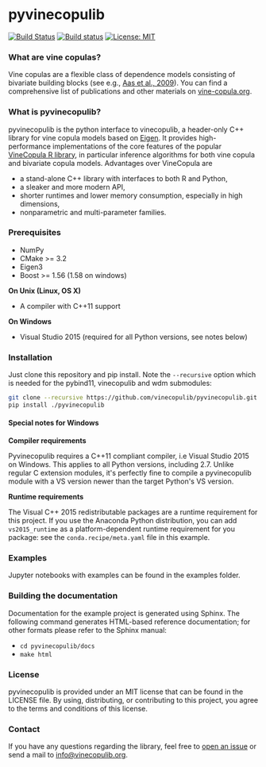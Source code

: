 # pyvinecopulib

[![Build Status](https://travis-ci.org/vinecopulib/pyvinecopulib.svg?branch=master)](https://travis-ci.org/vinecopulib/pyvinecopulib)
[![Build status](https://ci.appveyor.com/api/projects/status/2fn1v67sxdrmp2po/branch/master?svg=true)](https://ci.appveyor.com/project/vinecopulib/pyvinecopulib-x6s0i/branch/master)
[![License: MIT](https://img.shields.io/badge/License-MIT-yellow.svg)](https://opensource.org/licenses/MIT)

### What are vine copulas?

Vine copulas are a flexible class of dependence models consisting of bivariate
building blocks (see e.g.,
[Aas et al., 2009](https://mediatum.ub.tum.de/doc/1083600/1083600.pdf)).
You can find a comprehensive list of publications and other materials on
[vine-copula.org](http://www.statistics.ma.tum.de/en/research/vine-copula-models/).

### What is pyvinecopulib?

pyvinecopulib is the python interface to vinecopulib, a header-only C++ library for vine copula models based on
[Eigen](http://eigen.tuxfamily.org/index.php?title=Main_Page). It provides
high-performance implementations of the core features of the popular
[VineCopula R library](https://github.com/tnagler/VineCopula), in particular
inference algorithms for both vine copula and bivariate copula models.
Advantages over VineCopula are  
* a stand-alone C++ library with interfaces to both R and Python,
* a sleaker and more modern API,
* shorter runtimes and lower memory consumption, especially in high dimensions,
* nonparametric and multi-parameter families.

### Prerequisites

* NumPy
* CMake >= 3.2
* Eigen3
* Boost >= 1.56 (1.58 on windows)

**On Unix (Linux, OS X)**

* A compiler with C++11 support

**On Windows**

* Visual Studio 2015 (required for all Python versions, see notes below)

### Installation

Just clone this repository and pip install.
Note the `--recursive` option which is needed for the pybind11, vinecopulib and wdm submodules:

```bash
git clone --recursive https://github.com/vinecopulib/pyvinecopulib.git
pip install ./pyvinecopulib
```

#### Special notes for Windows

**Compiler requirements**

Pyvinecopulib requires a C++11 compliant compiler, i.e Visual Studio 2015 on Windows.
This applies to all Python versions, including 2.7. Unlike regular C extension
modules, it's perfectly fine to compile a pyvinecopulib module with a VS version newer
than the target Python's VS version.

**Runtime requirements**

The Visual C++ 2015 redistributable packages are a runtime requirement for this
project. If you use the Anaconda Python
distribution, you can add `vs2015_runtime` as a platform-dependent runtime
requirement for you package: see the `conda.recipe/meta.yaml` file in this example.

### Examples 

Jupyter notebooks with examples can be found in the examples folder.

### Building the documentation

Documentation for the example project is generated using Sphinx.
The following command generates HTML-based reference documentation; for other
formats please refer to the Sphinx manual:

 - `cd pyvinecopulib/docs`
 - `make html`

### License

pyvinecopulib is provided under an MIT license that can be found in the LICENSE
file. By using, distributing, or contributing to this project, you agree to the
terms and conditions of this license.


### Contact

If you have any questions regarding the library, feel free to
[open an issue](https://github.com/pyvinecopulib/pyvinecopulib/issues/new) or
send a mail to <info@vinecopulib.org>.


